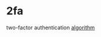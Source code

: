 # 2fa

two-factor authentication [algorithm](https://en.wikipedia.org/wiki/Time-based_One-time_Password_algorithm)
